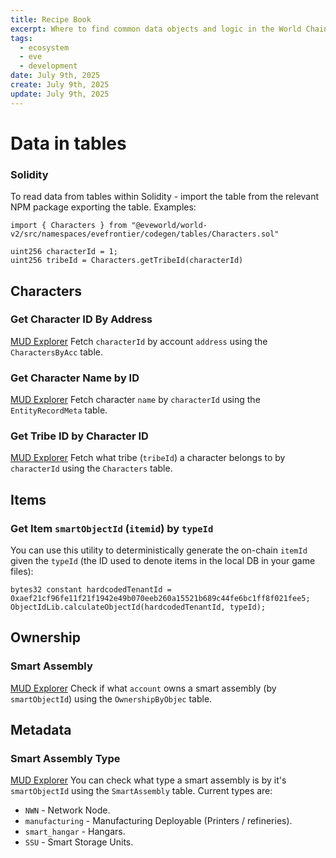 ```yaml
---
title: Recipe Book
excerpt: Where to find common data objects and logic in the World Chain Contracts
tags:
  - ecosystem
  - eve
  - development
date: July 9th, 2025
create: July 9th, 2025
update: July 9th, 2025
---
```

# Data in tables
### Solidity
To read data from tables within Solidity - import the table from the relevant NPM package exporting the table.
Examples:
```solidity
import { Characters } from "@eveworld/world-v2/src/namespaces/evefrontier/codegen/tables/Characters.sol"

uint256 characterId = 1;
uint256 tribeId = Characters.getTribeId(characterId)
```
## Characters

### Get Character ID By Address
[MUD Explorer](https://explorer.mud.dev/pyrope/worlds/0xcdb380e0cd3949caf70c45c67079f2e27a77fc47/explore?tableId=0x746265766566726f6e746965720000004368617261637465727342794163636f&query=SELECT+%22account%22,+%22smartObjectId%22+FROM+%22evefrontier__CharactersByAcco%22+LIMIT+100+OFFSET+0;&page=0&pageSize=100)
Fetch `characterId` by account `address` using the `CharactersByAcc` table.

### Get Character Name by ID
[MUD Explorer](https://explorer.mud.dev/pyrope/worlds/0xcdb380e0cd3949caf70c45c67079f2e27a77fc47/explore?tableId=0x746265766566726f6e74696572000000456e746974795265636f72644d657461&query=SELECT%2520%2522smartObjectId%2522%252C%2520%2522name%2522%252C%2520%2522dappURL%2522%252C%2520%2522description%2522%2520FROM%2520%2522evefrontier__EntityRecordMeta%2522%2520LIMIT%25201000%2520OFFSET%25200%253B&page=0&pageSize=100)
Fetch character `name` by `characterId` using the `EntityRecordMeta` table.

### Get Tribe ID by Character ID
[MUD Explorer](https://explorer.mud.dev/pyrope/worlds/0xcdb380e0cd3949caf70c45c67079f2e27a77fc47/explore?tableId=0x746265766566726f6e7469657200000043686172616374657273000000000000&query=SELECT%2520%2522smartObjectId%2522%252C%2520%2522exists%2522%252C%2520%2522tribeId%2522%252C%2520%2522createdAt%2522%2520FROM%2520%2522evefrontier__Characters%2522%2520LIMIT%2520100%2520OFFSET%25200%253B&page=0&pageSize=100&filter=)
Fetch what tribe  (`tribeId`) a character belongs to by `characterId` using the `Characters` table.

## Items

### Get Item `smartObjectId` (`itemid`) by `typeId`

You can use this utility to deterministically generate the on-chain `itemId` given the `typeId` (the ID used to denote items in the local DB in your game files):
```solidity
bytes32 constant hardcodedTenantId = 0xaef21cf96fe11f21f1942e49b070eeb260a15521b689c44fe6bc1ff8f021fee5;
ObjectIdLib.calculateObjectId(hardcodedTenantId, typeId);
```

## Ownership
### Smart Assembly
[MUD Explorer](https://explorer.mud.dev/pyrope/worlds/0xcdb380e0cd3949caf70c45c67079f2e27a77fc47/explore?tableId=0x746265766566726f6e746965720000004f776e65727368697042794f626a6563&query=SELECT+%22smartObjectId%22,+%22account%22+FROM+%22evefrontier__OwnershipByObjec%22+LIMIT+100+OFFSET+0;&page=0&pageSize=100)
Check if what `account`  owns a smart assembly (by `smartObjectId`) using the `OwnershipByObjec` table.

## Metadata
### Smart Assembly Type
[MUD Explorer](https://explorer.mud.dev/pyrope/worlds/0xcdb380e0cd3949caf70c45c67079f2e27a77fc47/explore?tableId=0x746265766566726f6e74696572000000536d617274417373656d626c79000000&query=SELECT%2520%2522smartObjectId%2522%252C%2520%2522assemblyType%2522%2520FROM%2520%2522evefrontier__SmartAssembly%2522%2520LIMIT%2520100%2520OFFSET%25200%253B&page=0&pageSize=100)
You can check what type a smart assembly is by it's `smartObjectId` using the `SmartAssembly` table. Current types are:
- `NWN` - Network Node.
- `manufacturing` - Manufacturing Deployable (Printers / refineries).
- `smart_hangar` - Hangars.
- `SSU` - Smart Storage Units.

